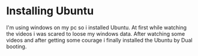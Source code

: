 # Installing Ubuntu
I'm using windows on my pc so i installed Ubuntu.
At first while watching the videos i was scared to loose my windows data. 
After watching some videos and after getting some courage i finally installed the Ubuntu by Dual booting.
